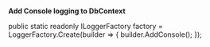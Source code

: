 # 

**Add Console logging to DbContext**

public static readonly ILoggerFactory factory  = LoggerFactory.Create(builder => { builder.AddConsole(); });